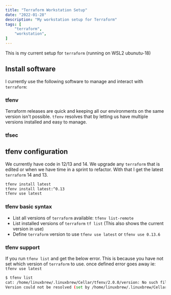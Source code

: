 ```yaml
---
title: "Terraform Workstation Setup"
date: "2022-01-28"
description: "My workstation setup for Terraform"
tags: [
    "terraform",
    "workstation",
]
---
```


This is my current setup for `terraform` (running on WSL2 ubunutu-18)

## Install software

I currently use the following software to manage and interact with `terraform`:

### tfenv

Terraform releases are quick and keeping all our environments on the same version isn't possible. `tfenv` resolves that by letting us have multiple versions installed and easy to manage.

### tfsec



## tfenv configuration

We currently have code in 12/13 and 14. We upgrade any `terraform` that is edited or when we have time in a sprint to refactor. With that I get the latest `terraform` 14 and 13.

``` bash
tfenv install latest
tfenv install latest:^0.13
tfenv use latest
```

### tfenv basic syntax

- List all versions of `terraform` available: `tfenv list-remote`
- List installed versions of `terraform` `tf list` (This also shows the current version in use)
- Define `terraform` version to use `tfenv use latest` or `tfenv use 0.13.6`

### tfenv support

If you run `tfenv list` and get the below error. This is because you have not set which version of `terraform` to use. once defined error goes away ie: `tfenv use latest`

``` bash
$ tfenv list
cat: /home/linuxbrew/.linuxbrew/Cellar/tfenv/2.0.0/version: No such file or directory
Version could not be resolved (set by /home/linuxbrew/.linuxbrew/Cellar/tfenv/2.0.0/version or tfenv use <version>)
```
